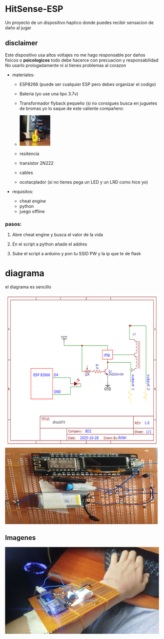 # HitSense-ESP
Un proyecto de un dispositivo haptico donde puedes recibir sensacion de daño al jugar 

## disclaimer
Este dispositivo usa altos voltajes no me hago responsable por daños fisicos o **psicologicos** todo debe hacerce con precuacion y responsabilidad
No usarlo prologadamente ni si tienes problemas al corazon
- materiales:
  - ESP8266 (puede ser cualquier ESP pero debes organizar el codigo)
  
  - Bateria (yo use una lipo 3.7v)
  

  - Transformador flyback pequeño (si no consigues busca en juguetes de bromas yo lo saque de este valiente compañero:
  - <img src="https://github.com/8D2-SEC/HitSense-ESP/raw/main/img/dcd4ffee-c84b-4b2f-b2bd-fa0c20e818af.jpg" width="100" height="100">
  
  - resitencia 
  
  - transistor 2N222
  
  - cables
  
  - ocotacplador (si no tienes pega un LED y un LRD como hice yo)

- requisitos:
  - cheat engine
  - python
  - juego offline

### pasos:
1. Abre cheat engine y busca el valor de la vida

2. En el script a python añade el addres

3. Sube el script a arduino y pon tu SSID PW y la ip que te de flask

# diagrama
el diagrama es sencillo

<img src="https://github.com/8D2-SEC/HitSense-ESP/blob/main/img/Schematic_shockgames_2025-10-28.png" width="600" height="501">




<img src="https://github.com/8D2-SEC/HitSense-ESP/blob/main/img/78bc5b08-0118-4968-bf98-400b1e25a2fb.jpg" width="500" height="250">


## Imagenes


<img src="https://github.com/8D2-SEC/HitSense-ESP/blob/main/img/50e8a438-54ce-4286-9f40-d60da5c8ea15.jpg">


